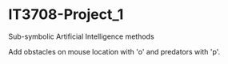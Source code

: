 # IT3708-Project_1

Sub-symbolic Artificial Intelligence methods

Add obstacles on mouse location with 'o' and predators with 'p'.
